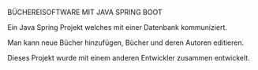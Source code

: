 BÜCHEREISOFTWARE MIT JAVA SPRING BOOT

Ein Java Spring Projekt welches mit einer Datenbank kommuniziert.

Man kann neue Bücher hinzufügen, Bücher und deren Autoren editieren.

Dieses Projekt wurde mit einem anderen Entwickler zusammen entwickelt.

